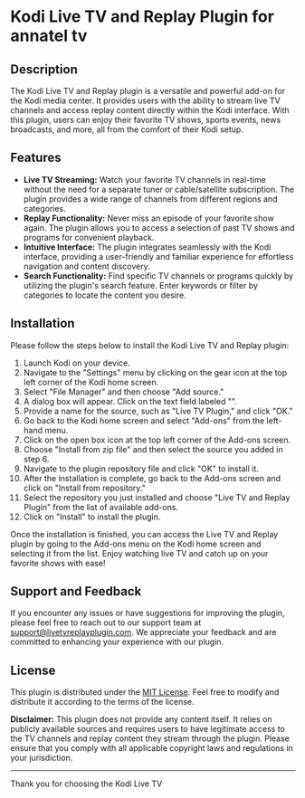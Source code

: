 # Kodi Live TV and Replay Plugin for annatel tv

## Description

The Kodi Live TV and Replay plugin is a versatile and powerful add-on for the Kodi media center. It provides users with the ability to stream live TV channels and access replay content directly within the Kodi interface. With this plugin, users can enjoy their favorite TV shows, sports events, news broadcasts, and more, all from the comfort of their Kodi setup.

## Features

- **Live TV Streaming:** Watch your favorite TV channels in real-time without the need for a separate tuner or cable/satellite subscription. The plugin provides a wide range of channels from different regions and categories.
- **Replay Functionality:** Never miss an episode of your favorite show again. The plugin allows you to access a selection of past TV shows and programs for convenient playback.
- **Intuitive Interface:** The plugin integrates seamlessly with the Kodi interface, providing a user-friendly and familiar experience for effortless navigation and content discovery.
- **Search Functionality:** Find specific TV channels or programs quickly by utilizing the plugin's search feature. Enter keywords or filter by categories to locate the content you desire.

## Installation

Please follow the steps below to install the Kodi Live TV and Replay plugin:

1. Launch Kodi on your device.
2. Navigate to the "Settings" menu by clicking on the gear icon at the top left corner of the Kodi home screen.
3. Select "File Manager" and then choose "Add source."
4. A dialog box will appear. Click on the text field labeled "<None>".
5. Provide a name for the source, such as "Live TV Plugin," and click "OK."
6. Go back to the Kodi home screen and select "Add-ons" from the left-hand menu.
7. Click on the open box icon at the top left corner of the Add-ons screen.
8. Choose "Install from zip file" and then select the source you added in step 6.
9. Navigate to the plugin repository file and click "OK" to install it.
10. After the installation is complete, go back to the Add-ons screen and click on "Install from repository."
11. Select the repository you just installed and choose "Live TV and Replay Plugin" from the list of available add-ons.
12. Click on "Install" to install the plugin.

Once the installation is finished, you can access the Live TV and Replay plugin by going to the Add-ons menu on the Kodi home screen and selecting it from the list. Enjoy watching live TV and catch up on your favorite shows with ease!

## Support and Feedback

If you encounter any issues or have suggestions for improving the plugin, please feel free to reach out to our support team at support@livetvreplayplugin.com. We appreciate your feedback and are committed to enhancing your experience with our plugin.

## License

This plugin is distributed under the [MIT License](https://opensource.org/licenses/MIT). Feel free to modify and distribute it according to the terms of the license.

**Disclaimer:** This plugin does not provide any content itself. It relies on publicly available sources and requires users to have legitimate access to the TV channels and replay content they stream through the plugin. Please ensure that you comply with all applicable copyright laws and regulations in your jurisdiction.

---

Thank you for choosing the Kodi Live TV
